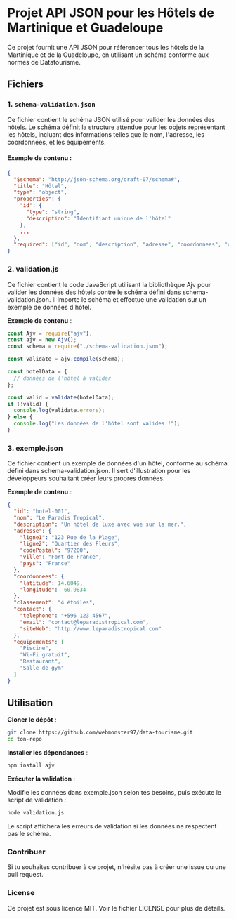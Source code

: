 # Projet API JSON pour les Hôtels de Martinique et Guadeloupe

Ce projet fournit une API JSON pour référencer tous les hôtels de la Martinique et de la Guadeloupe, en utilisant un schéma conforme aux normes de Datatourisme.

## Fichiers

### 1. `schema-validation.json`

Ce fichier contient le schéma JSON utilisé pour valider les données des hôtels. Le schéma définit la structure attendue pour les objets représentant les hôtels, incluant des informations telles que le nom, l'adresse, les coordonnées, et les équipements.

#### Exemple de contenu :

```json
{
  "$schema": "http://json-schema.org/draft-07/schema#",
  "title": "Hôtel",
  "type": "object",
  "properties": {
    "id": {
      "type": "string",
      "description": "Identifiant unique de l'hôtel"
    },
    ...
  },
  "required": ["id", "nom", "description", "adresse", "coordonnees", "contact"]
}
```

### 2. validation.js

Ce fichier contient le code JavaScript utilisant la bibliothèque Ajv pour valider les données des hôtels contre le schéma défini dans schema-validation.json. Il importe le schéma et effectue une validation sur un exemple de données d'hôtel.

**Exemple de contenu** :
```javascript
const Ajv = require("ajv");
const ajv = new Ajv();
const schema = require("./schema-validation.json");

const validate = ajv.compile(schema);

const hotelData = {
  // données de l'hôtel à valider
};

const valid = validate(hotelData);
if (!valid) {
  console.log(validate.errors);
} else {
  console.log("Les données de l'hôtel sont valides !");
}
```

### 3. exemple.json

Ce fichier contient un exemple de données d'un hôtel, conforme au schéma défini dans schema-validation.json. Il sert d'illustration pour les développeurs souhaitant créer leurs propres données.

**Exemple de contenu** :

```json
{
  "id": "hotel-001",
  "nom": "Le Paradis Tropical",
  "description": "Un hôtel de luxe avec vue sur la mer.",
  "adresse": {
    "ligne1": "123 Rue de la Plage",
    "ligne2": "Quartier des Fleurs",
    "codePostal": "97200",
    "ville": "Fort-de-France",
    "pays": "France"
  },
  "coordonnees": {
    "latitude": 14.6049,
    "longitude": -60.9834
  },
  "classement": "4 étoiles",
  "contact": {
    "telephone": "+596 123 4567",
    "email": "contact@leparadistropical.com",
    "siteWeb": "http://www.leparadistropical.com"
  },
  "equipements": [
    "Piscine",
    "Wi-Fi gratuit",
    "Restaurant",
    "Salle de gym"
  ]
}
```

## Utilisation

**Cloner le dépôt** :

```bash
git clone https://github.com/webmonster97/data-tourisme.git
cd ton-repo
```

**Installer les dépendances** :

```bash
npm install ajv
``` 

**Exécuter la validation** :

Modifie les données dans exemple.json selon tes besoins, puis exécute le script de validation :

```bash
node validation.js
```

Le script affichera les erreurs de validation si les données ne respectent pas le schéma.

### Contribuer

Si tu souhaites contribuer à ce projet, n'hésite pas à créer une issue ou une pull request.

### License

Ce projet est sous licence MIT. Voir le fichier LICENSE pour plus de détails.
